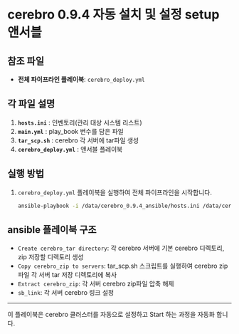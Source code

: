 # cerebro 0.9.4 자동 설치 및 설정 setup 앤서블


## 참조 파일

- **전체 파이프라인 플레이북**: `cerebro_deploy.yml`

## 각 파일 설명

1. **`hosts.ini`** : 인벤토리(관리 대상 시스템 리스트)
2. **`main.yml`** : play_book 변수를 담은 파일
3. **`tar_scp.sh`** : cerebro 각 서버에 tar파일 생성
4. **`cerebro_deploy.yml`** : 앤서블 플레이북

## 실행 방법

1. `cerebro_deploy.yml` 플레이북을 실행하여 전체 파이프라인을 시작합니다.
   ```sh
   ansible-playbook -i /data/cerebro_0.9.4_ansible/hosts.ini /data/cerebro_0.9.4_ansible/cerebro_deploy.yml
   ```

## ansible 플레이북 구조

- `Create cerebro_tar directory`: 각 cerebro 서버에 기본 cerebro 디렉토리, zip 저장할 디렉토리 생성
- `Copy cerebro_zip to servers`: tar_scp.sh 스크립트를 실행하여 cerebro zip 파일 각 서버 tar 저장 디렉토리에 복사
- `Extract cerebro_zip`: 각 서버 cerebro zip파일 압축 해제
- `sb_link`: 각 서버 cerebro 링크 설정

---

이 플레이북은 cerebro 클러스터를 자동으로 설정하고 Start 하는 과정을 자동화 합니다.
